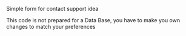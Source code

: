Simple form for contact support idea

This code is not prepared for a Data Base, you have to make you own changes to match your preferences
